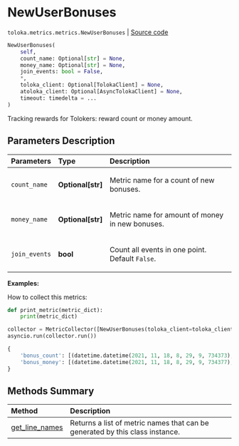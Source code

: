 # NewUserBonuses
`toloka.metrics.metrics.NewUserBonuses` | [Source code](https://github.com/Toloka/toloka-kit/blob/v1.1.4/src/metrics/metrics.py#L190)

```python
NewUserBonuses(
    self,
    count_name: Optional[str] = None,
    money_name: Optional[str] = None,
    join_events: bool = False,
    *,
    toloka_client: Optional[TolokaClient] = None,
    atoloka_client: Optional[AsyncTolokaClient] = None,
    timeout: timedelta = ...
)
```

Tracking rewards for Tolokers: reward count or money amount.

## Parameters Description

| Parameters | Type | Description |
| :----------| :----| :-----------|
`count_name`|**Optional\[str\]**|<p>Metric name for a count of new bonuses.</p>
`money_name`|**Optional\[str\]**|<p>Metric name for amount of money in new bonuses.</p>
`join_events`|**bool**|<p>Count all events in one point.  Default `False`.</p>

**Examples:**

How to collect this metrics:
```python
def print_metric(metric_dict):
    print(metric_dict)

collector = MetricCollector([NewUserBonuses(toloka_client=toloka_client)], print_metric)
asyncio.run(collector.run())
```

```python
{
    'bonus_count': [(datetime.datetime(2021, 11, 18, 8, 29, 9, 734373), 0)],
    'bonus_money': [(datetime.datetime(2021, 11, 18, 8, 29, 9, 734377), Decimal('0'))]
}
```
## Methods Summary

| Method | Description |
| :------| :-----------|
[get_line_names](toloka.metrics.metrics.NewUserBonuses.get_line_names.md)| Returns a list of metric names that can be generated by this class instance.
